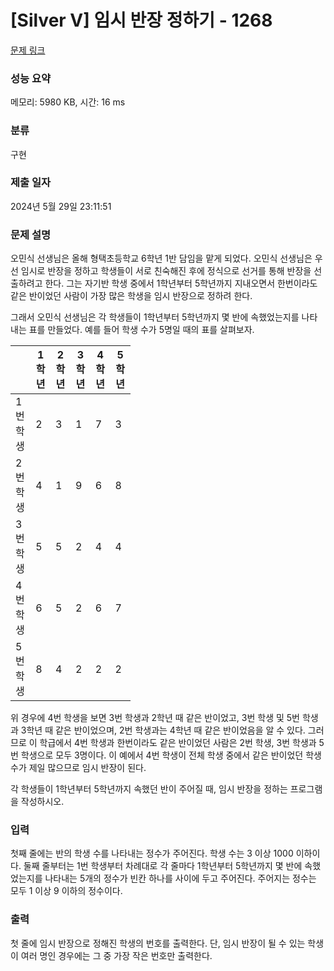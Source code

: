 # [Silver V] 임시 반장 정하기 - 1268 

[문제 링크](https://www.acmicpc.net/problem/1268) 

### 성능 요약

메모리: 5980 KB, 시간: 16 ms

### 분류

구현

### 제출 일자

2024년 5월 29일 23:11:51

### 문제 설명

<p>오민식 선생님은 올해 형택초등학교 6학년 1반 담임을 맡게 되었다. 오민식 선생님은 우선 임시로 반장을 정하고 학생들이 서로 친숙해진 후에 정식으로 선거를 통해 반장을 선출하려고 한다. 그는 자기반 학생 중에서 1학년부터 5학년까지 지내오면서 한번이라도 같은 반이었던 사람이 가장 많은 학생을 임시 반장으로 정하려 한다.</p>

<p>그래서 오민식 선생님은 각 학생들이 1학년부터 5학년까지 몇 반에 속했었는지를 나타내는 표를 만들었다. 예를 들어 학생 수가 5명일 때의 표를 살펴보자.</p>

<table class="table table-bordered" style="width:38%">
	<thead>
		<tr>
			<th style="width:8%"> </th>
			<th style="width:6%">1학년</th>
			<th style="width:6%">2학년</th>
			<th style="width:6%">3학년</th>
			<th style="width:6%">4학년</th>
			<th style="width:6%">5학년</th>
		</tr>
	</thead>
	<tbody>
		<tr>
			<td>1번 학생</td>
			<td>2</td>
			<td>3</td>
			<td>1</td>
			<td>7</td>
			<td>3</td>
		</tr>
		<tr>
			<td>2번 학생</td>
			<td>4</td>
			<td>1</td>
			<td>9</td>
			<td>6</td>
			<td>8</td>
		</tr>
		<tr>
			<td>3번 학생</td>
			<td>5</td>
			<td>5</td>
			<td>2</td>
			<td>4</td>
			<td>4</td>
		</tr>
		<tr>
			<td>4번 학생</td>
			<td>6</td>
			<td>5</td>
			<td>2</td>
			<td>6</td>
			<td>7</td>
		</tr>
		<tr>
			<td>5번 학생</td>
			<td>8</td>
			<td>4</td>
			<td>2</td>
			<td>2</td>
			<td>2</td>
		</tr>
	</tbody>
</table>

<p>위 경우에 4번 학생을 보면 3번 학생과 2학년 때 같은 반이었고, 3번 학생 및 5번 학생과 3학년 때 같은 반이었으며, 2번 학생과는 4학년 때 같은 반이었음을 알 수 있다. 그러므로 이 학급에서 4번 학생과 한번이라도 같은 반이었던 사람은 2번 학생, 3번 학생과 5번 학생으로 모두 3명이다. 이 예에서 4번 학생이 전체 학생 중에서 같은 반이었던 학생 수가 제일 많으므로 임시 반장이 된다.</p>

<p>각 학생들이 1학년부터 5학년까지 속했던 반이 주어질 때, 임시 반장을 정하는 프로그램을 작성하시오.</p>

### 입력 

 <p>첫째 줄에는 반의 학생 수를 나타내는 정수가 주어진다. 학생 수는 3 이상 1000 이하이다. 둘째 줄부터는 1번 학생부터 차례대로 각 줄마다 1학년부터 5학년까지 몇 반에 속했었는지를 나타내는 5개의 정수가 빈칸 하나를 사이에 두고 주어진다. 주어지는 정수는 모두 1 이상 9 이하의 정수이다.</p>

### 출력 

 <p>첫 줄에 임시 반장으로 정해진 학생의 번호를 출력한다. 단, 임시 반장이 될 수 있는 학생이 여러 명인 경우에는 그 중 가장 작은 번호만 출력한다.</p>

